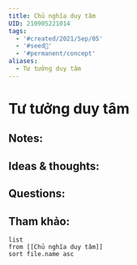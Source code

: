 ```yaml
---
title: Chủ nghĩa duy tâm
UID: 210905221014
tags:
  - '#created/2021/Sep/05'
  - '#seed🥜'
  - '#permanent/concept'
aliases:
  - Tư tưởng duy tâm
---
```

# Tư tưởng duy tâm

## Notes:


## Ideas & thoughts:

## Questions:


## Tham khảo:
```dataview
list
from [[Chủ nghĩa duy tâm]]
sort file.name asc
```